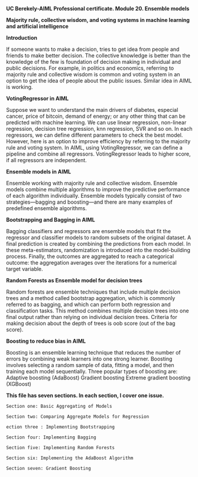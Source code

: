 **UC Berekely-AIML Professional certificate. Module 20. Ensemble models**


**Majority rule, collective wisdom, and voting systems in machine learning and artificial intelligence**

**Introduction**

If someone wants to make a decision, tries to get idea from people and friends to make better decision. The collective knowledge is better than the knowledge of the few is foundation of decision making in individual and public decisions. For example, in politics and economics, referring to majority rule and collective wisdom is common and voting system in an option to get the idea of people about the public issues. Similar idea in AIML is working.

**VotingRegressor in AIML**

Suppose we want to understand the main drivers of diabetes, especial cancer, price of bitcoin, demand of energy; or any other thing that can be predicted with machine learning. We can use linear regression, non-linear regression, decision tree regression, knn regression, SVR and so on. In each regressors, we can define different parameters to check the best model. However, here is an option to improve efficiency by referring to the majority rule and voting system. In AIML, using VotingRegressor, we can define a pipeline and combine all regressors. VotingRegressor leads to higher score, if all regressors are independent.

**Ensemble models in AIML**

Ensemble working with majority rule and collective wisdom. Ensemble models combine multiple algorithms to improve the predictive performance of each algorithm individually. Ensemble models typically consist of two strategies—bagging and boosting—and there are many examples of predefined ensemble algorithms.

**Bootstrapping and Bagging in AIML**

Bagging classifiers and regressors are ensemble models that fit the regressor and classifier models to random subsets of the original dataset. A final prediction is created by combining the predictions from each model. In these meta-estimators, randomization is introduced into the model-building process. Finally, the outcomes are aggregated to reach a categorical outcome: the aggregation averages over the iterations for a numerical target variable.

**Random Forests as Ensemble model for decision trees**

Random forests are ensemble techniques that include multiple decision trees and a method called bootstrap aggregation, which is commonly referred to as bagging, and which can perform both regression and classification tasks. This method combines multiple decision trees into one final output rather than relying on individual decision trees. Criteria for making decision about the depth of trees is oob score (out of the bag score).

**Boosting to reduce bias in AIML**

Boosting is an ensemble learning technique that reduces the number of errors by combining weak learners into one strong learner. Boosting involves selecting a random sample of data, fitting a model, and then training each model sequentially. Three popular types of boosting are: Adaptive boosting (AdaBoost) Gradient boosting Extreme gradient boosting (XGBoost)

**This file has seven sections. In each section, I cover one issue.**

    Section one: Basic Aggregating of Models

    Section two: Comparing Aggregate Models for Regression

    ection three : Implementing Bootstrapping

    Section four: Implementing Bagging

    Section five: Implementing Random Forests

    Section six: Implementing the AdaBoost Algorithm

    Section seven: Gradient Boosting

